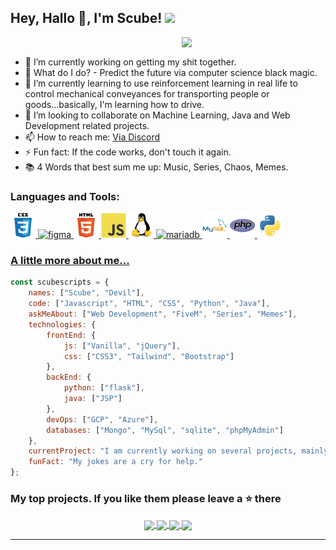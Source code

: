 <h2>Hey, Hallo 🤗, I'm Scube! <img src="https://media.giphy.com/media/mGcNjsfWAjY5AEZNw6/giphy.gif" width="50"></h2> <img align='right' src="https://media.giphy.com/media/M9gbBd9nbDrOTu1Mqx/giphy.gif" width="230"> 
<br/>

- 🔭 I’m currently working on getting my shit together.
- 🔮 What do I do? - Predict the future via computer science black magic.
- 🌱 I’m currently learning to use reinforcement learning in real life to control mechanical 
      conveyances for transporting people or goods...basically, I'm learning how to drive. 
- 👯 I’m looking to collaborate on Machine Learning, Java and Web Development related projects.
- 📫 How to reach me: [Via Discord](https://discord.gg/Mqgewse3Yc)
- ⚡ Fun fact: If the code works, don't touch it again.
- 📚 4 Words that best sum me up: Music, Series, Chaos, Memes.

</p>
<h3 align="left">Languages and Tools:</h3>
<p align="left"> <a href="https://www.w3schools.com/css/" target="_blank" rel="noreferrer"> <img src="https://raw.githubusercontent.com/devicons/devicon/master/icons/css3/css3-original-wordmark.svg" alt="css3" width="40" height="40"/> </a> <a href="https://www.figma.com/" target="_blank" rel="noreferrer"> <img src="https://www.vectorlogo.zone/logos/figma/figma-icon.svg" alt="figma" width="40" height="40"/> </a> <a href="https://www.w3.org/html/" target="_blank" rel="noreferrer"> <img src="https://raw.githubusercontent.com/devicons/devicon/master/icons/html5/html5-original-wordmark.svg" alt="html5" width="40" height="40"/> </a> <a href="https://developer.mozilla.org/en-US/docs/Web/JavaScript" target="_blank" rel="noreferrer"> <img src="https://raw.githubusercontent.com/devicons/devicon/master/icons/javascript/javascript-original.svg" alt="javascript" width="40" height="40"/> </a> <a href="https://www.linux.org/" target="_blank" rel="noreferrer"> <img src="https://raw.githubusercontent.com/devicons/devicon/master/icons/linux/linux-original.svg" alt="linux" width="40" height="40"/> </a> <a href="https://mariadb.org/" target="_blank" rel="noreferrer"> <img src="https://www.vectorlogo.zone/logos/mariadb/mariadb-icon.svg" alt="mariadb" width="40" height="40"/> </a> <a href="https://www.mysql.com/" target="_blank" rel="noreferrer"> <img src="https://raw.githubusercontent.com/devicons/devicon/master/icons/mysql/mysql-original-wordmark.svg" alt="mysql" width="40" height="40"/> </a> <a href="https://www.php.net" target="_blank" rel="noreferrer"> <img src="https://raw.githubusercontent.com/devicons/devicon/master/icons/php/php-original.svg" alt="php" width="40" height="40"/> </a> <a href="https://www.python.org" target="_blank" rel="noreferrer"> <img src="https://raw.githubusercontent.com/devicons/devicon/master/icons/python/python-original.svg" alt="python" width="40" height="40"/> 


### A little more about me...  

```javascript
const scubescripts = {
    names: ["Scube", "Devil"],
    code: ["Javascript", "HTML", "CSS", "Python", "Java"],
    askMeAbout: ["Web Development", "FiveM", "Series", "Memes"],
    technologies: {
        frontEnd: {
            js: ["Vanilla", "jQuery"],
            css: ["CSS3", "Tailwind", "Bootstrap"]
        },
        backEnd: {
            python: ["flask"],
            java: ["JSP"]
        },
        devOps: ["GCP", "Azure"],
        databases: ["Mongo", "MySql", "sqlite", "phpMyAdmin"]
    },
    currentProject: "I am currently working on several projects, mainly scripts for FiveM",
    funFact: "My jokes are a cry for help."
};
```

### My top projects. If you like them please leave a ⭐ there

<p align="center">
  <a href="https://github.com/ScubeScripts/sc_hud">
    <img align="center" src="https://github-readme-stats.vercel.app/api/pin/?username=scubescripts&repo=sc_hud" />
  </a>
  <a href="https://github.com/ScubeScripts/sc_animatedNPC">
    <img align="center" src="https://github-readme-stats.vercel.app/api/pin/?username=scubescripts&repo=sc_animatedNPC" />
  </a>
  <a href="https://github.com/ScubeScripts/jsfour-idcard">
    <img align="center" src="https://github-readme-stats.vercel.app/api/pin/?username=scubescripts&repo=jsfour-idcard" />
  </a>
  <a href="https://github.com/ScubeScripts/sc_phonetax">
    <img align="center" src="https://github-readme-stats.vercel.app/api/pin/?username=scubescripts&repo=sc_phonetax" />
  </a>


---


